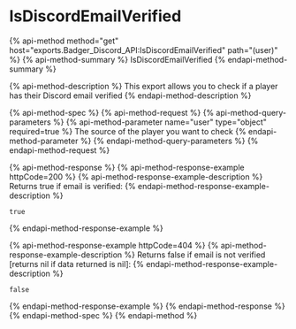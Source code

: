 # IsDiscordEmailVerified

{% api-method method="get" host="exports.Badger\_Discord\_API:IsDiscordEmailVerified" path="\(user\)" %}
{% api-method-summary %}
IsDiscordEmailVerified
{% endapi-method-summary %}

{% api-method-description %}
This export allows you to check if a player has their Discord email verified
{% endapi-method-description %}

{% api-method-spec %}
{% api-method-request %}
{% api-method-query-parameters %}
{% api-method-parameter name="user" type="object" required=true %}
The source of the player you want to check
{% endapi-method-parameter %}
{% endapi-method-query-parameters %}
{% endapi-method-request %}

{% api-method-response %}
{% api-method-response-example httpCode=200 %}
{% api-method-response-example-description %}
Returns true if email is verified:
{% endapi-method-response-example-description %}

```text
true
```
{% endapi-method-response-example %}

{% api-method-response-example httpCode=404 %}
{% api-method-response-example-description %}
Returns false if email is not verified \[returns nil if data returned is nil\]:
{% endapi-method-response-example-description %}

```text
false
```
{% endapi-method-response-example %}
{% endapi-method-response %}
{% endapi-method-spec %}
{% endapi-method %}

